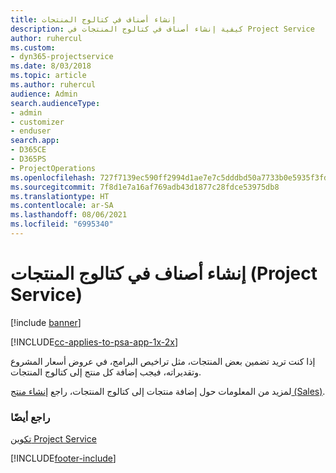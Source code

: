 ```yaml
---
title: إنشاء أصناف في كتالوج المنتجات
description: كيفية إنشاء أصناف في كتالوج المنتجات في Project Service
author: ruhercul
ms.custom:
- dyn365-projectservice
ms.date: 8/03/2018
ms.topic: article
ms.author: ruhercul
audience: Admin
search.audienceType:
- admin
- customizer
- enduser
search.app:
- D365CE
- D365PS
- ProjectOperations
ms.openlocfilehash: 727f7139ec590ff2994d1ae7e7c5dddbd50a7733b0e5935f3fd6bdefde713713
ms.sourcegitcommit: 7f8d1e7a16af769adb43d1877c28fdce53975db8
ms.translationtype: HT
ms.contentlocale: ar-SA
ms.lasthandoff: 08/06/2021
ms.locfileid: "6995340"
---
```

# <a name="create-product-catalog-items-project-service"></a>إنشاء أصناف في كتالوج المنتجات (Project Service)

[!include [banner](../includes/psa-now-project-operations.md)]

[!INCLUDE[cc-applies-to-psa-app-1x-2x](../includes/cc-applies-to-psa-app-1x-2x.md)]

إذا كنت تريد تضمين بعض المنتجات، مثل تراخيص البرامج، في عروض أسعار المشروع وتقديراته، فيجب إضافة كل منتج إلى كتالوج المنتجات.  
  
 لمزيد من المعلومات حول إضافة منتجات إلى كتالوج المنتجات، راجع [إنشاء منتج (Sales)](/dynamics365/sales-enterprise/create-product-sales).  
  
### <a name="see-also"></a>راجع أيضًا  
 [تكوين Project Service](../psa/configure.md)


[!INCLUDE[footer-include](../includes/footer-banner.md)]